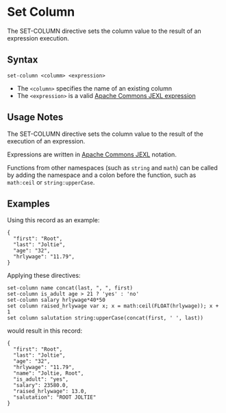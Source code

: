 # Set Column

The SET-COLUMN directive sets the column value to the result of an expression execution.


## Syntax
```
set-column <columm> <expression>
```

* The `<column>` specifies the name of an existing column
* The `<expression>` is a valid [Apache Commons JEXL
  expression](http://commons.apache.org/proper/commons-jexl/reference/syntax.html)


## Usage Notes

The SET-COLUMN directive sets the column value to the result of the execution of an expression.

Expressions are written in [Apache Commons
JEXL](http://commons.apache.org/proper/commons-jexl/reference/syntax.html) notation.

Functions from other namespaces (such as `string` and `math`) can be called by adding the
namespace and a colon before the function, such as `math:ceil` or `string:upperCase`.


## Examples

Using this record as an example:
```
{
  "first": "Root",
  "last": "Joltie",
  "age": "32",
  "hrlywage": "11.79",
}
```

Applying these directives:
```
set-column name concat(last, ", ", first)
set-column is_adult age > 21 ? 'yes' : 'no'
set-column salary hrlywage*40*50
set column raised_hrlywage var x; x = math:ceil(FLOAT(hrlywage)); x + 1
set column salutation string:upperCase(concat(first, ' ', last))
```

would result in this record:
```
{
  "first": "Root",
  "last": "Joltie",
  "age": "32",
  "hrlywage": "11.79",
  "name": "Joltie, Root",
  "is_adult": "yes",
  "salary": 23580.0,
  "raised_hrlywage": 13.0,
  "salutation": "ROOT JOLTIE"
}
```
